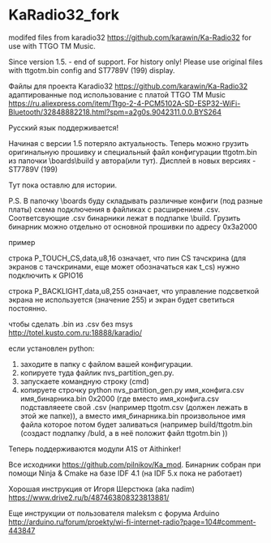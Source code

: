 # KaRadio32_fork
modifed files from karadio32 https://github.com/karawin/Ka-Radio32
for use with TTGO TM Music.

Since version 1.5. - end of support. For history only!
Please use original files with ttgotm.bin config and ST7789V (199) display.

Файлы для проекта Karadio32 https://github.com/karawin/Ka-Radio32
адаптированные под использование с платой TTGO TM Music
https://ru.aliexpress.com/item/Ttgo-2-4-PCM5102A-SD-ESP32-WiFi-Bluetooth/32848882218.html?spm=a2g0s.9042311.0.0.BYS264

Русский язык поддерживается!

Начиная с версии 1.5 потеряло актуальность. Теперь можно грузить оригинальную прошивку и специальный файл конфигурации ttgotm.bin из папочки \boards\build у автора(или тут). Дисплей в новых версиях - ST7789V (199)

Тут пока оставлю для истории. 

P.S. В папочку \boards буду складывать различные конфиги (под разные платы)
схема подключения в файликах с расширением .csv. Соответсвующие .csv бинарники лежат в подпапке \build. Грузить бинарник можно отдельно от основной прошивки по адресу 0x3a2000

пример 

строка P_TOUCH_CS,data,u8,16
означает, что пин CS тачскрина (для экранов с тачскринами, еще может обозначаться как t_cs) нужно подключить к GPIO16

строка P_BACKLIGHT,data,u8,255
означает, что управление подсветкой экрана не используется (значение 255) и экран будет светиться постоянно.

чтобы сделать .bin из .csv без msys
http://totel.kusto.com.ru:18888/karadio/

если установлен python:
1. заходите в папку с файлом вашей конфигурации. 
2. копируете туда файлик nvs_partition_gen.py. 
3. запускаете командную строку (cmd)
4. копируете строчку python nvs_partition_gen.py имя_конфига.csv имя_бинарника.bin 0x2000 (где вместо имя_конфига.csv подставляеете свой .csv (например ttgotm.csv (должен лежать в этой же папке)), а вместо имя_бинарника.bin произвольное имя файла которое потом будет заливаться (например build/ttgotm.bin (создаст подпапку /buld, а в неё положит файл ttgotm.bin ))

Теперь поддерживаются модули A1S от Aithinker!

Все исходники https://github.com/pilnikov/Ka_mod.
Бинарник собран при помощи Ninja & Cmake на базе IDF 4.1 (на IDF 5.x пока не работает)

Хорошая инструкция от Игоря Шерстюка (aka nadim)
https://www.drive2.ru/b/487463808323813881/

Еще инструкции от пользователя maleksm с форума Arduino 
http://arduino.ru/forum/proekty/wi-fi-internet-radio?page=104#comment-443847
